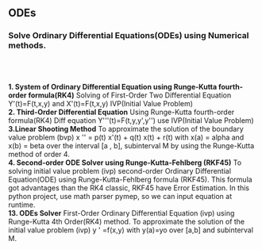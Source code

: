 ## ODEs
### Solve Ordinary Differential Equations(ODEs) using Numerical methods.
<br>
<br>

**1. System of Ordinary Differential Equation using Runge-Kutta fourth-order formula(RK4)**
Solving of First-Order Two Differential Equation Y'(t)=F(t,x,y) and X'(t)=F(t,x,y) IVP(Initial Value Problem)
<br>
**2. Third-Order Differential Equation**
Using Runge-Kutta fourth-order formula(RK4)
Diff equation Y'''(t)=F(t,y,y',y'') use IVP(Initial Value Problem)
<br>
**3.Linear Shooting Method**
To approximate the solution of the boundary value problem (bvp) x '' = p(t) x'(t) + q(t) x(t) + r(t) with x(a) = alpha and x(b) = beta over the interval [a , b], subinterval M by using the Runge-Kutta method of order 4.
<br>
**4. Second-order ODE Solver using Runge-Kutta-Fehlberg (RKF45)**
To solving initial value problem (ivp) second-order Ordinary Differential Equation(ODE) using Runge-Kutta-Fehlberg formula (RKF45). This formula got advantages than the RK4 classic, RKF45 have Error Estimation. In this python project, use math parser pymep, so we can input equation at runtime.
<br>
**13. ODEs Solver**
First-Order Ordinary Differential Equation (ivp) using Runge-Kutta 4th Order(RK4) method.
To approximate the solution of the initial value problem (ivp) y ' =f(x,y) with y(a)=yo over [a,b] and subinterval M.
